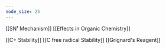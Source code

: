```yaml
---
node_size: 25
---
```


[[SN¹ Mechanism]]
[[Effects in Organic Chemistry]]

[[C+ Stability]]
[[C free radical Stability]]
[[Grignard's Reagent]]
